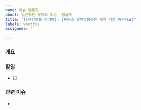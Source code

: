 ```yaml
---
name: 이슈 템플릿
about: 일반적인 목적의 이슈  템플릿
title: "[{버전명을 여기에}] {본문과 일맥상통하는 제목 작성 해주세요}"
labels: wontfix
assignees: ''

---
```


### 개요

### 할일
- [ ] 

### 관련 이슈
-
